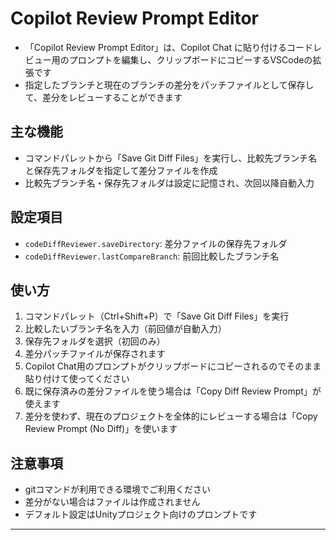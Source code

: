 
# Copilot Review Prompt Editor
- 「Copilot Review Prompt Editor」は、Copilot Chat に貼り付けるコードレビュー用のプロンプトを編集し、クリップボードにコピーするVSCodeの拡張です
- 指定したブランチと現在のブランチの差分をパッチファイルとして保存して、差分をレビューすることができます

## 主な機能
- コマンドパレットから「Save Git Diff Files」を実行し、比較先ブランチ名と保存先フォルダを指定して差分ファイルを作成
- 比較先ブランチ名・保存先フォルダは設定に記憶され、次回以降自動入力

## 設定項目
- `codeDiffReviewer.saveDirectory`: 差分ファイルの保存先フォルダ
- `codeDiffReviewer.lastCompareBranch`: 前回比較したブランチ名

## 使い方
1. コマンドパレット（Ctrl+Shift+P）で「Save Git Diff Files」を実行
2. 比較したいブランチ名を入力（前回値が自動入力）
3. 保存先フォルダを選択（初回のみ）
4. 差分パッチファイルが保存されます
5. Copilot Chat用のプロンプトがクリップボードにコピーされるのでそのまま貼り付けて使ってください
6. 既に保存済みの差分ファイルを使う場合は「Copy Diff Review Prompt」が使えます
7. 差分を使わず、現在のプロジェクトを全体的にレビューする場合は「Copy Review Prompt (No Diff)」を使います

## 注意事項
- gitコマンドが利用できる環境でご利用ください
- 差分がない場合はファイルは作成されません
- デフォルト設定はUnityプロジェクト向けのプロンプトです

---
